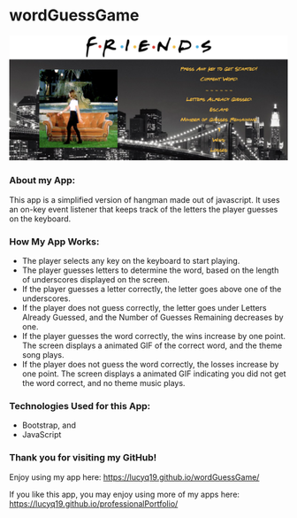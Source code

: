 # wordGuessGame

![Image of wordGuessGame](./assets/images/wordGuessGame.png)

### About my App:

This app is a simplified version of hangman made out of javascript.  It uses an on-key event listener that keeps track of the letters the player guesses on the keyboard.

### How My App Works:

* The player selects any key on the keyboard to start playing.
* The player guesses letters to determine the word, based on the length of underscores displayed on the screen.
* If the player guesses a letter correctly, the letter goes above one of the underscores.
* If the player does not guess correctly, the letter goes under Letters Already Guessed, and the Number of Guesses Remaining decreases by one.
* If the player guesses the word correctly, the wins increase by one point.  The screen displays a animated GIF of the correct word, and the theme song plays.
* If the player does not guess the word correctly, the losses increase by one point.  The screen displays a animated GIF indicating you did not get the word correct, and no theme music plays.

### Technologies Used for this App:

* Bootstrap, and
* JavaScript

### Thank you for visiting my GitHub! 

Enjoy using my app here: https://lucyq19.github.io/wordGuessGame/

If you like this app, you may enjoy using more of my apps here: https://lucyq19.github.io/professionalPortfolio/
